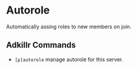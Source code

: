 # Autorole
Automatically assing roles to new members on join.

## Adkillr Commands
- `[p]autorole` manage autorole for this server.
